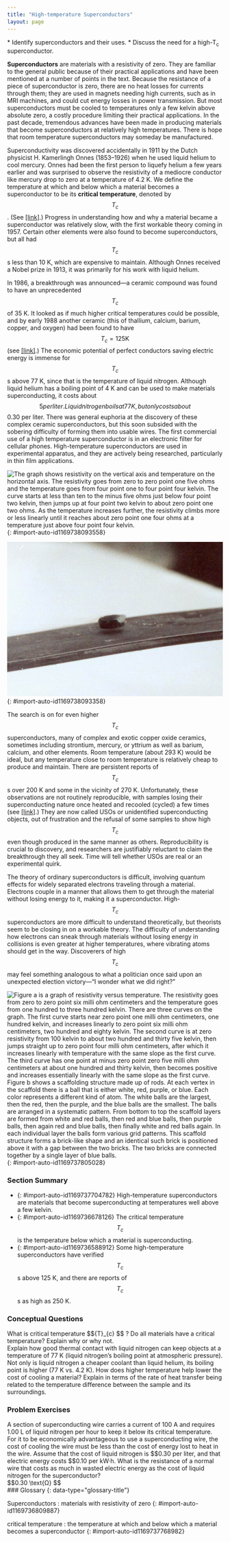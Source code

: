```yaml
---
title: "High-temperature Superconductors"
layout: page
---
```



<div data-type="abstract" markdown="1">
* Identify superconductors and their uses.
* Discuss the need for a high-T<sub>c</sub> superconductor.

</div>

**Superconductors** are materials with a resistivity of zero. They are familiar to the general public because of their practical applications and have been mentioned at a number of points in the text. Because the resistance of a piece of superconductor is zero, there are no heat losses for currents through them; they are used in magnets needing high currents, such as in MRI machines, and could cut energy losses in power transmission. But most superconductors must be cooled to temperatures only a few kelvin above absolute zero, a costly procedure limiting their practical applications. In the past decade, tremendous advances have been made in producing materials that become superconductors at relatively high temperatures. There is hope that room temperature superconductors may someday be manufactured.

Superconductivity was discovered accidentally in 1911 by the Dutch physicist H. Kamerlingh Onnes (1853–1926) when he used liquid helium to cool mercury. Onnes had been the first person to liquefy helium a few years earlier and was surprised to observe the resistivity of a mediocre conductor like mercury drop to zero at a temperature of 4.2 K. We define the temperature at which and below which a material becomes a superconductor to be its **critical temperature**, denoted by  $${T}_{c} $$
. (See [\[link\]](#import-auto-id1169738093558).) Progress in understanding how and why a material became a superconductor was relatively slow, with the first workable theory coming in 1957. Certain other elements were also found to become superconductors, but all had  $${T}_{c} $$
 s less than 10 K, which are expensive to maintain. Although Onnes received a Nobel prize in 1913, it was primarily for his work with liquid helium.

In 1986, a breakthrough was announced—a ceramic compound was found to have an unprecedented  $${T}_{c} $$
 of 35 K. It looked as if much higher critical temperatures could be possible, and by early 1988 another ceramic (this of thallium, calcium, barium, copper, and oxygen) had been found to have  $${T}_{c}=125 \text{K} $$
 (see [\[link\]](#import-auto-id1169738093358).) The economic potential of perfect conductors saving electric energy is immense for  $${T}_{c} $$
 s above 77 K, since that is the temperature of liquid nitrogen. Although liquid helium has a boiling point of 4 K and can be used to make materials superconducting, it costs about  $$5 per liter. Liquid nitrogen boils at 77 K, but only costs about  $$0.30 per liter. There was general euphoria at the discovery of these complex ceramic superconductors, but this soon subsided with the sobering difficulty of forming them into usable wires. The first commercial use of a high temperature superconductor is in an electronic filter for cellular phones. High-temperature superconductors are used in experimental apparatus, and they are actively being researched, particularly in thin film applications.

![The graph shows resistivity on the vertical axis and temperature on the horizontal axis. The resistivity goes from zero to zero point one five ohms and the temperature goes from four point one to four point four kelvin. The curve starts at less than ten to the minus five ohms just below four point two kelvin, then jumps up at four point two kelvin to about zero point one two ohms. As the temperature increases further, the resistivity climbs more or less linearly until it reaches about zero point one four ohms at a temperature just above four point four kelvin.](../resources/Figure_35_06_01.jpg "A graph of resistivity versus temperature for a superconductor shows a sharp transition to zero at the critical temperature Tc. High temperature superconductors have verifiable Tc s greater than 125 K, well above the easily achieved 77-K temperature of liquid nitrogen."){: #import-auto-id1169738093558}

![The figure shows a button-shaped magnet floating above a superconducting puck. Some wispy fog is flowing from the puck.](../resources/Figure_35_06_02.jpg "One characteristic of a superconductor is that it excludes magnetic flux and, thus, repels other magnets. The small magnet levitated above a high-temperature superconductor, which is cooled by liquid nitrogen, gives evidence that the material is superconducting. When the material warms and becomes conducting, magnetic flux can penetrate it, and the magnet will rest upon it. (credit: Saperaud)"){: #import-auto-id1169738093358}

The search is on for even higher  $${T}_{c} $$
 superconductors, many of complex and exotic copper oxide ceramics, sometimes including strontium, mercury, or yttrium as well as barium, calcium, and other elements. Room temperature (about 293 K) would be ideal, but any temperature close to room temperature is relatively cheap to produce and maintain. There are persistent reports of  $${T}_{c} $$
 s over 200 K and some in the vicinity of 270 K. Unfortunately, these observations are not routinely reproducible, with samples losing their superconducting nature once heated and recooled (cycled) a few times (see [\[link\]](#import-auto-id1169737805028).) They are now called USOs or unidentified superconducting objects, out of frustration and the refusal of some samples to show high  $${T}_{c} $$
 even though produced in the same manner as others. Reproducibility is crucial to discovery, and researchers are justifiably reluctant to claim the breakthrough they all seek. Time will tell whether USOs are real or an experimental quirk.

The theory of ordinary superconductors is difficult, involving quantum effects for widely separated electrons traveling through a material. Electrons couple in a manner that allows them to get through the material without losing energy to it, making it a superconductor. High-  $${T}_{c} $$
 superconductors are more difficult to understand theoretically, but theorists seem to be closing in on a workable theory. The difficulty of understanding how electrons can sneak through materials without losing energy in collisions is even greater at higher temperatures, where vibrating atoms should get in the way. Discoverers of high  $${T}_{c} $$
 may feel something analogous to what a politician once said upon an unexpected election victory—“I wonder what we did right?”

 ![Figure a is a graph of resistivity versus temperature. The resistivity goes from zero to zero point six milli ohm centimeters and the temperature goes from one hundred to three hundred kelvin. There are three curves on the graph. The first curve starts near zero point one milli ohm centimeters, one hundred kelvin, and increases linearly to zero point six milli ohm centimeters, two hundred and eighty kelvin. The second curve is at zero resistivity from 100 kelvin to about two hundred and thirty five kelvin, then jumps straight up to zero point four milli ohm centimeters, after which it increases linearly with temperature with the same slope as the first curve. The third curve has one point at minus zero point zero five milli ohm centimeters at about one hundred and thirty kelvin, then becomes positive and increases essentially linearly with the same slope as the first curve. Figure b shows a scaffolding structure made up of rods. At each vertex in the scaffold there is a ball that is either white, red, purple, or blue. Each color represents a different kind of atom. The white balls are the largest, then the red, then the purple, and the blue balls are the smallest. The balls are arranged in a systematic pattern. From bottom to top the scaffold layers are formed from white and red balls, then red and blue balls, then purple balls, then again red and blue balls, then finally white and red balls again. In each individual layer the balls form various grid patterns. This scaffold structure forms a brick-like shape and an identical such brick is positioned above it with a gap between the two bricks. The two bricks are connected together by a single layer of blue balls. ](../resources/Figure_35_06_03.jpg "(a) This graph, adapted from an article in Physics Today, shows the behavior of a single sample of a high-temperature superconductor in three different trials. In one case the sample exhibited a \( T_{c} \) of about 230 K, whereas in the others it did not become superconducting at all. The lack of reproducibility is typical of forefront experiments and prohibits definitive conclusions. (b) This colorful diagram shows the complex but systematic nature of the lattice structure of a high-temperature superconducting ceramic. (credit: en:Cadmium, Wikimedia Commons)&#10;            "){: #import-auto-id1169737805028}

### Section Summary

* {: #import-auto-id1169737704782} High-temperature superconductors are materials that become superconducting at temperatures well above a few kelvin.
* {: #import-auto-id1169736678126} The critical temperature
   $${T}_{c} $$
    is the temperature below which a material is superconducting.
* {: #import-auto-id1169736588912} Some high-temperature superconductors have verified
   $${T}_{c} $$
    s above 125 K, and there are reports of
   $${T}_{c} $$
    s as high as 250 K.

### Conceptual Questions

<div data-type="exercise" data-element-type="conceptual-questions">
<div data-type="problem" markdown="1">
What is critical temperature  $${T}_{c} $$
? Do all materials have a critical temperature? Explain why or why not.

</div>
</div>

<div data-type="exercise" data-element-type="conceptual-questions">
<div data-type="problem" markdown="1">
Explain how good thermal contact with liquid nitrogen can keep objects at a temperature of 77 K (liquid nitrogen’s boiling point at atmospheric pressure).

</div>
</div>

<div data-type="exercise" data-element-type="conceptual-questions">
<div data-type="problem" markdown="1">
Not only is liquid nitrogen a cheaper coolant than liquid helium, its boiling point is higher (77 K vs. 4.2 K). How does higher temperature help lower the cost of cooling a material? Explain in terms of the rate of heat transfer being related to the temperature difference between the sample and its surroundings.

</div>
</div>

### Problem Exercises

<div data-type="exercise" data-element-type="problems-exercises">
<div data-type="problem" markdown="1">
A section of superconducting wire carries a current of 100 A and requires 1.00 L of liquid nitrogen per hour to keep it below its critical temperature. For it to be economically advantageous to use a superconducting wire, the cost of cooling the wire must be less than the cost of energy lost to heat in the wire. Assume that the cost of liquid nitrogen is  $$0.30 per liter, and that electric energy costs  $$0.10 per kW·h. What is the resistance of a normal wire that costs as much in wasted electric energy as the cost of liquid nitrogen for the superconductor?

</div>
<div data-type="solution" data-element-type="problems-exercises">
<div data-type="equation" id="import-auto-id1169737740716">
 $$0.30 \text{Ω} $$
</div>
</div>
</div>

<div data-type="glossary" markdown="1">
### Glossary
{: data-type="glossary-title"}

Superconductors
: materials with resistivity of zero
{: #import-auto-id1169736809887}

critical temperature
: the temperature at which and below which a material becomes a superconductor
{: #import-auto-id1169737768982}

</div>
